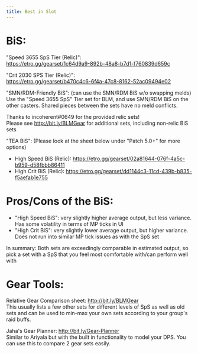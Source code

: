```yaml
---
title: Best in Slot
---
```

# BiS:
"Speed 3655 SpS Tier (Relic)":  
<https://etro.gg/gearset/1c64d9a9-892b-48a8-b7d1-f760839d659c>  

"Crit 2030 SPS Tier (Relic)":  
<https://etro.gg/gearset/b470c4c6-6f4a-47c8-8162-52ac09494e02>  

"SMN/RDM-Friendly BiS": (can use the SMN/RDM BiS w/o swapping melds)  
Use the "Speed 3655 SpS" Tier set for BLM, and use SMN/RDM BiS on the other casters. Shared pieces between the sets have no meld conflicts.

Thanks to incoherent#0649 for the provided relic sets!  
Please see <http://bit.ly/BLMGear> for additional sets, including non-relic BiS sets

"TEA BiS": (Please look at the sheet below under "Patch 5.0+" for more options)
- High Speed BiS (Relic): <https://etro.gg/gearset/02a81644-076f-4a5c-b959-d58fbbb86411> 
- High Crit BiS (Relic): <https://etro.gg/gearset/dd1144c3-11cd-439b-b835-f5aefab1e755>
 
# Pros/Cons of the BiS:
- "High Speed BiS": very slightly higher average output, but less variance. Has some volatility in terms of MP ticks in UI
- "High Crit BiS": very slightly lower average output, but higher variance. Does not run into similar MP tick issues as with the SpS set

In summary: Both sets are exceedingly comparable in estimated output, so pick a set with a SpS that you feel most comfortable with/can perform well with

# Gear Tools:
Relative Gear Comparison sheet: <http://bit.ly/BLMGear>  
This usually lists a few other sets for different levels of SpS as well as old sets and can be used to min-max your own sets according to your group's raid buffs.

Jaha's Gear Planner: <http://bit.ly/Gear-Planner>  
Similar to Ariyala but with the built in functionality to model your DPS. You can use this to compare 2 gear sets easily.